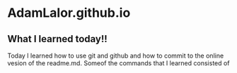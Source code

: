 # AdamLalor.github.io
## What I learned today!!
Today I learned how to use git and github and how to commit to the online vesion of the readme.md. 
Someof the commands that I learned consisted of 